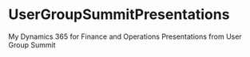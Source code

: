 # UserGroupSummitPresentations
My Dynamics 365 for Finance and Operations Presentations from User Group Summit
